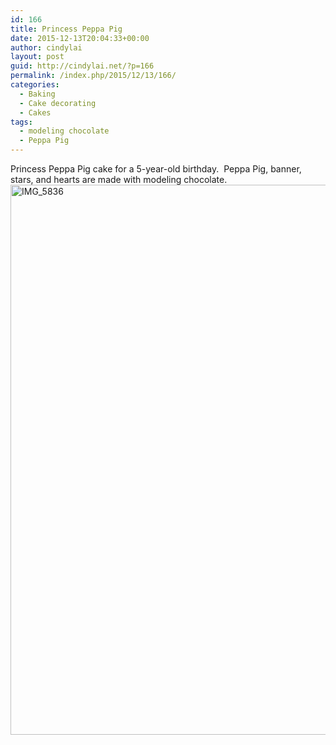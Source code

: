```yaml
---
id: 166
title: Princess Peppa Pig
date: 2015-12-13T20:04:33+00:00
author: cindylai
layout: post
guid: http://cindylai.net/?p=166
permalink: /index.php/2015/12/13/166/
categories:
  - Baking
  - Cake decorating
  - Cakes
tags:
  - modeling chocolate
  - Peppa Pig
---
```

Princess Peppa Pig cake for a 5-year-old birthday.  Peppa Pig, banner, stars, and hearts are made with modeling chocolate.<img class="wp-image-83 size-large" src="http://cindylai.net/wp-content/uploads/2015/12/IMG_5836-768x1024.jpg" alt="IMG_5836" width="660" height="880" srcset="http://cindylai.net/wp-content/uploads/2015/12/IMG_5836-768x1024.jpg 768w, http://cindylai.net/wp-content/uploads/2015/12/IMG_5836-225x300.jpg 225w" sizes="(max-width: 660px) 100vw, 660px" />